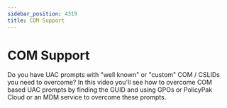 ```yaml
---
sidebar_position: 4319
title: COM Support
---
```


# COM Support

Do you have UAC prompts with "well known" or "custom" COM / CSLIDs you need to overcome? In this video you'll see how to overcome COM based UAC prompts by finding the GUID and using GPOs or PolicyPak Cloud or an MDM service to overcome these prompts.